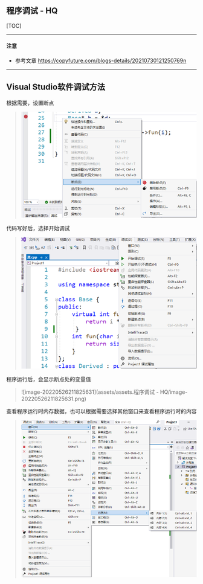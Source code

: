 ## 程序调试 - HQ

[TOC]

------

#### 注意

- 参考文章 https://copyfuture.com/blogs-details/20210730121250769n

------

## Visual Studio软件调试方法

根据需要，设置断点

> <img src="assets/assets.程序调试 - HQ/image-20220526211617075.png" alt="image-20220526211617075" style="zoom: 80%;" />

代码写好后，选择开始调试

> <img src="assets/assets.程序调试 - HQ/image-20220526211524986.png" alt="image-20220526211524986" style="zoom:80%;" />

程序运行后，会显示断点处的变量值

> ![image-20220526211825631](assets/assets.程序调试 - HQ/image-20220526211825631.png)

查看程序运行时内存数据，也可以根据需要选择其他窗口来查看程序运行时的内容

> <img src="assets/assets.程序调试 - HQ/image-20220526211720372.png" alt="image-20220526211720372" style="zoom:80%;" />

































































































































































